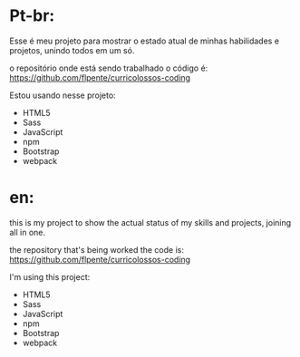 # Pt-br:
Esse é meu projeto para mostrar o estado atual de minhas habilidades e projetos, unindo todos em um só.

o repositório onde está sendo trabalhado o código é: https://github.com/flpente/curricolossos-coding


Estou usando nesse projeto:

- HTML5
- Sass
- JavaScript
- npm
- Bootstrap
- webpack


# en:
this is my project to show the actual status of my skills and projects, joining all in one.

the repository that's being worked the code is: https://github.com/flpente/curricolossos-coding


I'm using this project:

- HTML5
- Sass
- JavaScript
- npm
- Bootstrap
- webpack

